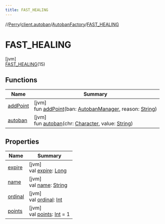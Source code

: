 ```yaml
---
title: FAST_HEALING
---
```

//[Perry](../../../../index.html)/[client.autoban](../../index.html)/[AutobanFactory](../index.html)/[FAST_HEALING](index.html)



# FAST_HEALING



[jvm]\
[FAST_HEALING](index.html)(15)



## Functions


| Name | Summary |
|---|---|
| [addPoint](../add-point.html) | [jvm]<br>fun [addPoint](../add-point.html)(ban: [AutobanManager](../../-autoban-manager/index.html), reason: [String](https://kotlinlang.org/api/latest/jvm/stdlib/kotlin/-string/index.html)) |
| [autoban](../autoban.html) | [jvm]<br>fun [autoban](../autoban.html)(chr: [Character](../../../client/-character/index.html), value: [String](https://kotlinlang.org/api/latest/jvm/stdlib/kotlin/-string/index.html)) |


## Properties


| Name | Summary |
|---|---|
| [expire](../expire.html) | [jvm]<br>val [expire](../expire.html): [Long](https://kotlinlang.org/api/latest/jvm/stdlib/kotlin/-long/index.html) |
| [name](../../../tools.settings/-database-type/-my-s-q-l/index.html#-372974862%2FProperties%2F863300109) | [jvm]<br>val [name](../../../tools.settings/-database-type/-my-s-q-l/index.html#-372974862%2FProperties%2F863300109): [String](https://kotlinlang.org/api/latest/jvm/stdlib/kotlin/-string/index.html) |
| [ordinal](../../../tools.settings/-database-type/-my-s-q-l/index.html#-739389684%2FProperties%2F863300109) | [jvm]<br>val [ordinal](../../../tools.settings/-database-type/-my-s-q-l/index.html#-739389684%2FProperties%2F863300109): [Int](https://kotlinlang.org/api/latest/jvm/stdlib/kotlin/-int/index.html) |
| [points](../points.html) | [jvm]<br>val [points](../points.html): [Int](https://kotlinlang.org/api/latest/jvm/stdlib/kotlin/-int/index.html) = 1 |

